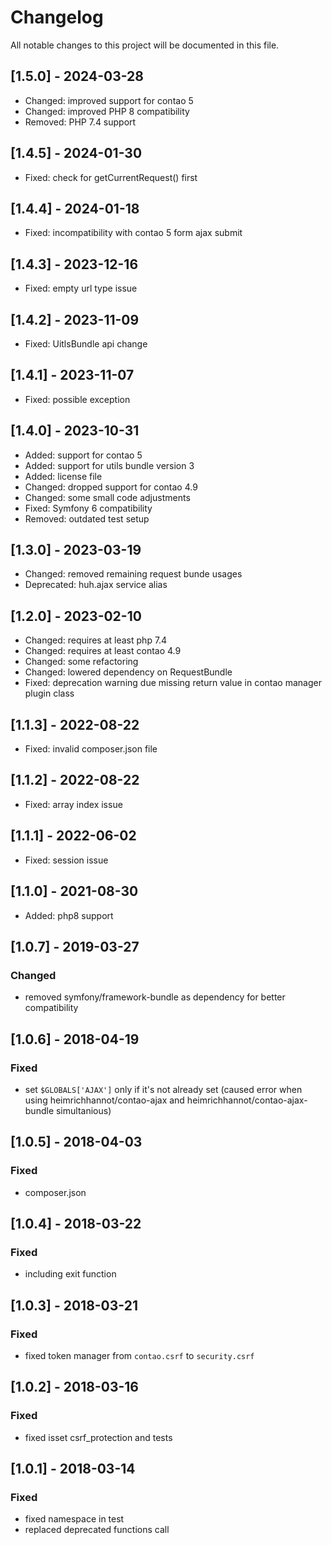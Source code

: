 # Changelog
All notable changes to this project will be documented in this file.

## [1.5.0] - 2024-03-28
- Changed: improved support for contao 5
- Changed: improved PHP 8 compatibility
- Removed: PHP 7.4 support

## [1.4.5] - 2024-01-30
- Fixed: check for getCurrentRequest() first

## [1.4.4] - 2024-01-18
- Fixed: incompatibility with contao 5 form ajax submit

## [1.4.3] - 2023-12-16
- Fixed: empty url type issue

## [1.4.2] - 2023-11-09
- Fixed: UitlsBundle api change

## [1.4.1] - 2023-11-07
- Fixed: possible exception

## [1.4.0] - 2023-10-31
- Added: support for contao 5
- Added: support for utils bundle version 3
- Added: license file
- Changed: dropped support for contao 4.9
- Changed: some small code adjustments
- Fixed: Symfony 6 compatibility
- Removed: outdated test setup

## [1.3.0] - 2023-03-19
- Changed: removed remaining request bunde usages
- Deprecated: huh.ajax service alias

## [1.2.0] - 2023-02-10
- Changed: requires at least php 7.4
- Changed: requires at least contao 4.9
- Changed: some refactoring
- Changed: lowered dependency on RequestBundle
- Fixed: deprecation warning due missing return value in contao manager plugin class

## [1.1.3] - 2022-08-22
- Fixed: invalid composer.json file

## [1.1.2] - 2022-08-22
- Fixed: array index issue

## [1.1.1] - 2022-06-02
- Fixed: session issue

## [1.1.0] - 2021-08-30

- Added: php8 support

## [1.0.7] - 2019-03-27

### Changed
- removed symfony/framework-bundle as dependency for better compatibility

## [1.0.6] - 2018-04-19

### Fixed
- set `$GLOBALS['AJAX']` only if it's not already set (caused error when using heimrichhannot/contao-ajax and heimrichhannot/contao-ajax-bundle simultanious)

## [1.0.5] - 2018-04-03

### Fixed
- composer.json

## [1.0.4] - 2018-03-22

### Fixed
- including exit function

## [1.0.3] - 2018-03-21

### Fixed
- fixed token manager from `contao.csrf` to `security.csrf`

## [1.0.2] - 2018-03-16

### Fixed
- fixed isset csrf_protection and tests

## [1.0.1] - 2018-03-14

### Fixed
- fixed namespace in test
- replaced deprecated functions call
